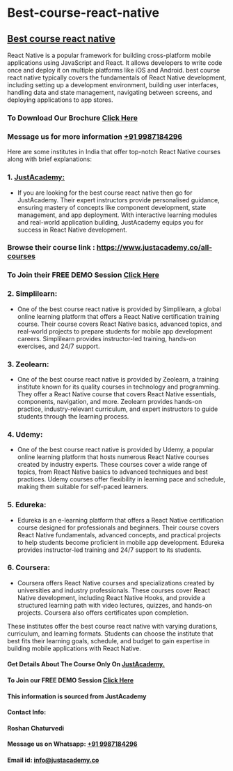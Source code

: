# Best-course-react-native
## [Best course react native](https://www.justacademy.co/course-detail/react-native-training)
React Native is a popular framework for building cross-platform mobile applications using JavaScript and React. It allows developers to write code once and deploy it on multiple platforms like iOS and Android. best course react native typically covers the fundamentals of React Native development, including setting up a development environment, building user interfaces, handling data and state management, navigating between screens, and deploying applications to app stores.

### To Download Our Brochure [Click Here](https://www.justacademy.co/download-brochure-for-free)
### Message us for more information [+91 9987184296](https://api.whatsapp.com/send?phone=9987184296)

Here are some institutes in India that offer top-notch React Native courses along with brief explanations:

### 1. [JustAcademy: ](https://www.justacademy.co/)
- If you are looking for the best course react native then go for JustAcademy. Their expert instructors provide personalised guidance, ensuring mastery of concepts like component development, state management, and app deployment. With interactive learning modules and real-world application building, JustAcademy equips you for success in React Native development.

### Browse their course link : https://www.justacademy.co/all-courses 
### To Join their FREE DEMO Session [Click Here](https://www.justacademy.co/register-for-course-demo)

### 2. Simplilearn:
   - One of the best course react native is provided by Simplilearn, a global online learning platform that offers a React Native certification training course. Their course covers React Native basics, advanced topics, and real-world projects to prepare students for mobile app development careers. Simplilearn provides instructor-led training, hands-on exercises, and 24/7 support.

### 3. Zeolearn:
   - One of the best course react native is provided by Zeolearn, a training institute known for its quality courses in technology and programming. They offer a React Native course that covers React Native essentials, components, navigation, and more. Zeolearn provides hands-on practice, industry-relevant curriculum, and expert instructors to guide students through the learning process.

### 4. Udemy:
   - One of the best course react native is provided by Udemy, a popular online learning platform that hosts numerous React Native courses created by industry experts. These courses cover a wide range of topics, from React Native basics to advanced techniques and best practices. Udemy courses offer flexibility in learning pace and schedule, making them suitable for self-paced learners.

### 5. Edureka:
   - Edureka is an e-learning platform that offers a React Native certification course designed for professionals and beginners. Their course covers React Native fundamentals, advanced concepts, and practical projects to help students become proficient in mobile app development. Edureka provides instructor-led training and 24/7 support to its students.

### 6. Coursera:
   - Coursera offers React Native courses and specializations created by universities and industry professionals. These courses cover React Native development, including React Native Hooks, and provide a structured learning path with video lectures, quizzes, and hands-on projects. Coursera also offers certificates upon completion.

These institutes offer the best course react native with varying durations, curriculum, and learning formats. Students can choose the institute that best fits their learning goals, schedule, and budget to gain expertise in building mobile applications with React Native.

#### Get Details About The Course Only On [JustAcademy.](https://www.justacademy.co/)
#### To Join our FREE DEMO Session [Click Here](https://www.justacademy.co/register-for-course-demo)
#### This information is sourced from JustAcademy
#### Contact Info:
#### Roshan Chaturvedi
#### Message us on Whatsapp: [+91 9987184296](https://api.whatsapp.com/send?phone=9987184296)
#### Email id: info@justacademy.co

